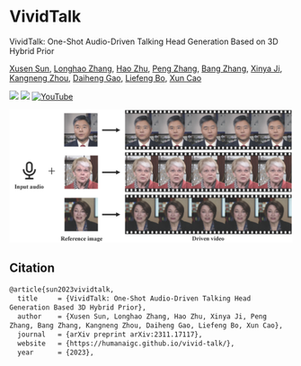 # VividTalk
VividTalk: One-Shot Audio-Driven Talking Head Generation Based on 3D Hybrid Prior

[Xusen Sun](https://dblp.org/pid/308/0824), [Longhao Zhang](https://scholar.google.com/citations?user=qkJD6c0AAAAJ&hl=zh-CN), [Hao Zhu](http://zhuhao.cc/home/), [Peng Zhang](https://scholar.google.com/citations?user=QTgxKmkAAAAJ&hl=zh-CN), [Bang Zhang](https://dblp.org/pid/11/4046.html), [Xinya Ji](https://dblp.org/pid/290/1747), [Kangneng Zhou](https://scholar.google.com.hk/citations?user=y1vvxWYAAAAJ&hl=zh-CN), [Daiheng Gao](https://tomguluson92.github.io/), [Liefeng Bo](https://scholar.google.com/citations?user=FJwtMf0AAAAJ&hl=zh-CN), [Xun Cao](https://scholar.google.com/citations?user=8hZIngIAAAAJ&hl=zh-CN&oi=ao)

<a href='https://humanaigc.github.io/vivid-talk/'><img src='https://img.shields.io/badge/Project-Page-Green'></a> <a href='https://arxiv.org/pdf/2311.17117.pdf'><img src='https://img.shields.io/badge/Paper-Arxiv-red'></a> [![YouTube](https://badges.aleen42.com/src/youtube.svg)](https://www.youtube.com/watch?v=8PCn5hLKNu4)

![Teaser Image](docs/teaser.png "Teaser")

## Citation	

```
@article{sun2023vividtalk,
  title     = {VividTalk: One-Shot Audio-Driven Talking Head Generation Based 3D Hybrid Prior},
  author    = {Xusen Sun, Longhao Zhang, Hao Zhu, Xinya Ji, Peng Zhang, Bang Zhang, Kangneng Zhou, Daiheng Gao, Liefeng Bo, Xun Cao},
  journal   = {arXiv preprint arXiv:2311.17117},
  website   = {https://humanaigc.github.io/vivid-talk/},
  year      = {2023},
```
